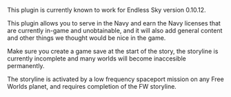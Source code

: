 This plugin is currently known to work for Endless Sky version 0.10.12.

This plugin allows you to serve in the Navy and earn the Navy licenses that are currently in-game and unobtainable, and it will also add general content and other things we thought would be nice in the game.

Make sure you create a game save at the start of the story, the storyline is currently incomplete and many worlds will become inaccesible permanently.
      
The storyline is activated by a low frequency spaceport mission on any Free Worlds planet, and requires completion of the FW storyline.
